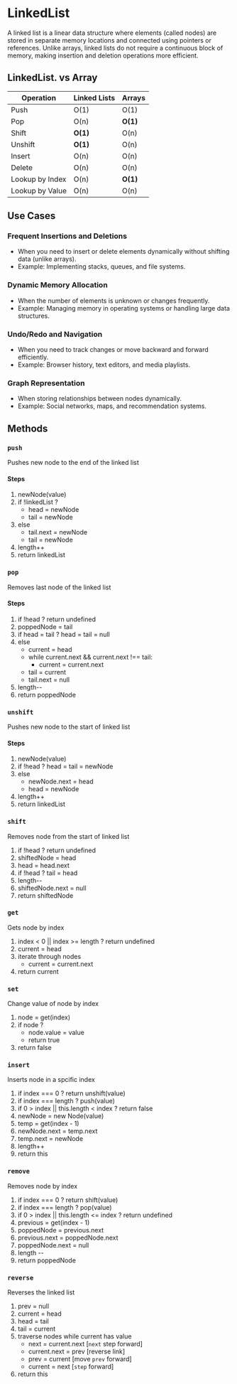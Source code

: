 # LinkedList

A linked list is a linear data structure where elements (called nodes) are stored in separate memory locations and connected using pointers or references. Unlike arrays, linked lists do not require a continuous block of memory, making insertion and deletion operations more efficient.

## LinkedList. vs Array


| Operation          | Linked Lists | Arrays  |
|--------------------|------------- |---------|
| Push               | O(1)         | O(1)    |
| Pop                | O(n)         | **O(1)**|
| Shift              | **O(1)**     | O(n)    |
| Unshift            | **O(1)**     | O(n)    |
| Insert             | O(n)         | O(n)    |
| Delete             | O(n)         | O(n)    |
| Lookup by Index    | O(n)         | **O(1)**|
| Lookup by Value    | O(n)         | O(n)    |

## Use Cases
### Frequent Insertions and Deletions
- When you need to insert or delete elements dynamically without shifting data (unlike arrays).
- Example: Implementing stacks, queues, and file systems.

### Dynamic Memory Allocation
- When the number of elements is unknown or changes frequently.
- Example: Managing memory in operating systems or handling large data structures.

### Undo/Redo and Navigation
- When you need to track changes or move backward and forward efficiently.
- Example: Browser history, text editors, and media playlists.

### Graph Representation
- When storing relationships between nodes dynamically.
- Example: Social networks, maps, and recommendation systems.


## Methods
### `push` 
Pushes new node to the end of the linked list
#### Steps
1. newNode(value)
2. if !linkedList ? 
    - head = newNode
    - tail = newNode
3. else 
    - tail.next = newNode
    - tail = newNode
4. length++ 
5. return linkedList


### `pop`
Removes last node of the linked list
#### Steps
1. if !head ? return undefined
2. poppedNode = tail
3. if head = tail ? head = tail = null
4. else 
    - current = head
    - while current.next && current.next !== tail:
        - current = current.next
    - tail = current
    - tail.next = null
5. length--
6. return poppedNode


### `unshift`
Pushes new node to the start of linked list
#### Steps
1. newNode(value)
2. if !head ? head = tail = newNode
3. else 
    - newNode.next = head
    - head = newNode
4. length++
5. return linkedList


### `shift`
Removes node from the start of linked list
1. if !head ? return undefined
2. shiftedNode = head
3. head = head.next
4. if !head ? tail = head
5. length--
6. shiftedNode.next = null
7. return shiftedNode


### `get`
Gets node by index
1. index < 0 || index >= length ? return undefined
2. current = head
3. iterate through nodes
    - current = current.next
4. return current


### `set`
Change value of node by index
1. node = get(index)
2. if node ?
    - node.value = value
    - return true
3. return false


### `insert`
Inserts node in a spcific index
1. if index === 0 ? return unshift(value)
2. if index === length ? push(value)
3. if 0 > index || this.length < index ? return false
4. newNode = new Node(value)
5. temp = get(index - 1)
6. newNode.next = temp.next
7. temp.next = newNode
8. length++
9. return this


### `remove`
Removes node by index 
1. if index === 0 ? return shift(value)
2. if index === length ? pop(value)
3. if 0 > index || this.length <= index ? return undefined
4. previous = get(index - 1)
5. poppedNode = previous.next
6. previous.next = poppedNode.next
7. poppedNode.next = null
8. length --
9. return poppedNode

### `reverse`
Reverses the linked list
1. prev = null
2. current = head
3. head = tail
4. tail = current
5. traverse nodes while current has value
    - next = current.next [`next` step forward]
    - current.next = prev [reverse link]
    - prev = current [move `prev` forward]
    - current = next [`step` forward]
6. return this